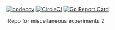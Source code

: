 [![codecov](https://codecov.io/gh/sameersbn/shaout/branch/master/graph/badge.svg)](https://codecov.io/gh/sameersbn/shaout) [![CircleCI](https://circleci.com/gh/sameersbn/shaout/tree/master.svg?style=shield)](https://circleci.com/gh/sameersbn/shaout/tree/master) [![Go Report Card](https://goreportcard.com/badge/github.com/sameersbn/shaout)](https://goreportcard.com/report/github.com/sameersbn/shaout)

iRepo for miscellaneous experiments 2
